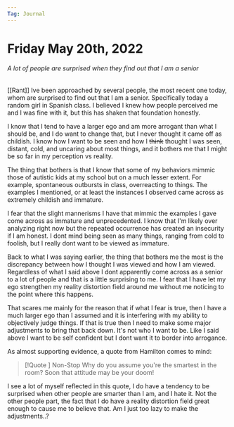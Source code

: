 ```yaml
---
Tag: Journal
---
```

# Friday May 20th, 2022
###### A lot of people are surprised when they find out that I am a senior
[[Rant]]
Ive been approached by several people, the most recent one today, whom are surprised to find out that I am a senior. Specifically today a random girl in Spanish class. I believed I knew how people perceived me and I was fine with it, but this has shaken that foundation honestly.

I know that I tend to have a larger ego and am more arrogant than what I should be, and I do want to change that, but I never thought it came off as childish. I know how I want to be seen and how I ~~think~~ thought I was seen, distant, cold, and uncaring about most things, and it bothers me that I might be so far in my perception vs reality. 

The thing that bothers is that I know that some of my behaviors mimmic those of autistic kids at my school but on a much lesser extent. For example, spontaneous outbursts in class, overreacting to things. The examples I mentioned, or at least the instances I observed came across as extremely childish and immature.

I fear that the slight mannerisms I have that mimmic the examples I gave come across as immature and unprecedented. I know that I'm likely over analyzing right now but the repeated occurrence has created an insecurity if I am honest. I dont mind being seen as many things, ranging from cold to foolish, but I really dont want to be viewed as immature. 

Back to what I was saying earlier, the thing that bothers me the most is the discrepancy between how I thought I was viewed and how I am viewed. Regardless of what I said above I dont apparently come across as a senior to a lot of people and that is a little surprising to me. I fear that I have let my ego strengthen my reality distortion field around me without me noticing to the point where this happens.

That scares me mainly for the reason that if what I fear is true, then I have a much larger ego than I assumed and it is interfering with my ability to objectively judge things. If that is true then I need to make some major adjustments to bring that back down. It's not who I want to be. Like I said above I want to be self confident but I dont want it to border into arrogance. 

As almost supporting evidence, a quote from Hamilton comes to mind:
> [!Quote ] Non-Stop
> Why do you assume you're the smartest in the room? Soon that attitude may be your doom!

I see a lot of myself reflected in this quote, I do have a tendency to be surprised when other people are smarter than I am, and I hate it. Not the other people part, the fact that I do have a reality distortion field great enough to cause me to believe that. Am I just too lazy to make the adjustments..?